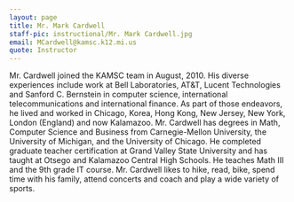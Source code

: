 ```yaml
---
layout: page
title: Mr. Mark Cardwell
staff-pic: instructional/Mr. Mark Cardwell.jpg
email: MCardwell@kamsc.k12.mi.us
quote: Instructor
---
```

Mr. Cardwell joined the KAMSC team in August, 2010. His diverse experiences include work at Bell Laboratories, AT&T, Lucent Technologies and Sanford C. Bernstein in computer science, international telecommunications and international finance. As part of those endeavors, he lived and worked in Chicago, Korea, Hong Kong, New Jersey, New York, London (England) and now Kalamazoo. Mr. Cardwell has degrees in Math, Computer Science and Business from Carnegie-Mellon University, the University of Michigan, and the University of Chicago. He completed graduate teacher certification at Grand Valley State University and has taught at Otsego and Kalamazoo Central High Schools. He teaches Math III and the 9th grade IT course. Mr. Cardwell likes to hike, read, bike, spend time with his family, attend concerts and coach and play a wide variety of sports.